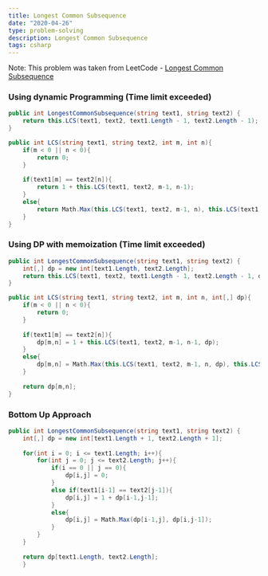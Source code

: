 ```yaml
---
title: Longest Common Subsequence
date: "2020-04-26"
type: problem-solving
description: Longest Common Subsequence
tags: csharp
---
```


Note: This problem was taken from LeetCode - [Longest Common Subsequence](https://leetcode.com/problems/longest-common-subsequence/)

### Using dynamic Programming (Time limit exceeded)

```csharp
public int LongestCommonSubsequence(string text1, string text2) {
	return this.LCS(text1, text2, text1.Length - 1, text2.Length - 1);
}

public int LCS(string text1, string text2, int m, int n){
	if(m < 0 || n < 0){
		return 0;
	}
	
	if(text1[m] == text2[n]){
		return 1 + this.LCS(text1, text2, m-1, n-1);
	}
	else{
		return Math.Max(this.LCS(text1, text2, m-1, n), this.LCS(text1, text2, m, n-1));
	}
}
```

### Using DP with memoization (Time limit exceeded)

```csharp
public int LongestCommonSubsequence(string text1, string text2) {
	int[,] dp = new int[text1.Length, text2.Length];
	return this.LCS(text1, text2, text1.Length - 1, text2.Length - 1, dp);
}

public int LCS(string text1, string text2, int m, int n, int[,] dp){
	if(m < 0 || n < 0){
		return 0;
	}
	
	if(text1[m] == text2[n]){
		dp[m,n] = 1 + this.LCS(text1, text2, m-1, n-1, dp);
	}
	else{
		dp[m,n] = Math.Max(this.LCS(text1, text2, m-1, n, dp), this.LCS(text1, text2, m, n-1, dp));
	}
	
	return dp[m,n];
}
```

### Bottom Up Approach

```csharp
public int LongestCommonSubsequence(string text1, string text2) {
	int[,] dp = new int[text1.Length + 1, text2.Length + 1];
	
	for(int i = 0; i <= text1.Length; i++){
		for(int j = 0; j <= text2.Length; j++){
			if(i == 0 || j == 0){
				dp[i,j] = 0;
			}
			else if(text1[i-1] == text2[j-1]){
				dp[i,j] = 1 + dp[i-1,j-1];
			}
			else{
				dp[i,j] = Math.Max(dp[i-1,j], dp[i,j-1]);
			}
		}
	}
	
	return dp[text1.Length, text2.Length];
    }
```
